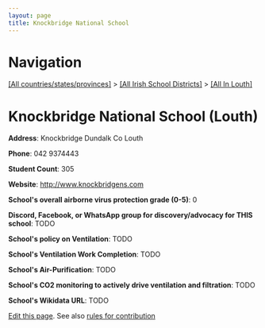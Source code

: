 ```yaml
---
layout: page
title: Knockbridge National School
---
```

# Navigation

[[All countries/states/provinces]](../../..) > [[All Irish School Districts]](../..) > [[All In Louth]](..)

# Knockbridge National School (Louth)

**Address**: Knockbridge Dundalk Co Louth

**Phone**: 042 9374443

**Student Count**: 305

**Website**: <http://www.knockbridgens.com>

**School's overall airborne virus protection grade (0-5)**: 0

**Discord, Facebook, or WhatsApp group for discovery/advocacy for THIS school**: TODO

**School's policy on Ventilation**: TODO

**School's Ventilation Work Completion**: TODO

**School's Air-Purification**: TODO

**School's CO2 monitoring to actively drive ventilation and filtration**: TODO

**School's Wikidata URL**: TODO


[Edit this page](https://github.com/ventilate-schools/Ireland/edit/main/./Louth/Knockbridge_National_School.md). See also [rules for contribution](../../../contribution-rules/)